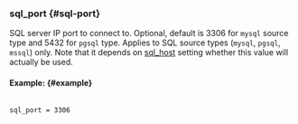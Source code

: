 ### sql_port {#sql-port}

SQL server IP port to connect to. Optional, default is 3306 for `mysql` source type and 5432 for `pgsql` type. Applies to SQL source types (`mysql`, `pgsql`, `mssql`) only. Note that it depends on [sql_host](../../data_source_configuration_options/sqlhost.md) setting whether this value will actually be used.

#### Example: {#example}

```

sql_port = 3306

```